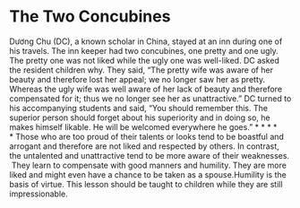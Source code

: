 # The Two Concubines

Dương Chu (DC), a known scholar in China, stayed at an inn during one of his travels. The inn keeper had two concubines, one pretty and one ugly. The pretty one was not liked while the ugly one was well-liked. DC asked the resident children why. They said, “The pretty wife was aware of her beauty and therefore lost her appeal; we no longer saw her as pretty. Whereas the ugly wife was well aware of her lack of beauty and therefore compensated for it; thus we no longer see her as unattractive.”      DC turned to his accompanying students and said, “You should remember this. The superior person should forget about his superiority and in doing so, he makes himself likable. He will be welcomed everywhere he goes.” * * * * * Those who are too proud of their talents or looks tend to be boastful and arrogant and therefore are not liked and respected by others. In contrast, the untalented and unattractive tend to be more aware of their weaknesses.  They learn to compensate with good manners and humility. They are more liked and might even have a chance to be taken as a spouse.​Humility is the basis of virtue. This lesson should be taught to children while they are still impressionable.